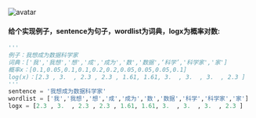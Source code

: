 ![avatar](/Users/betty/Downloads/自然语言处理/贪心学园课程练习/自建课程练习/02维特币算法-改.png)



#### 给个实现例子，sentence为句子，wordlist为词典，logx为概率对数:
```python
'''
例子：我想成为数据科学家
词典：['我','我想','想','成','成为','数','数据',‘科学’,'科学家','家']
概率x：[0.1,0.05,0.1,0.1,0.2,0.2,0.05,0.05,0.05,0.1]
log(x)：[2.3 , 3.  , 2.3 , 2.3 , 1.61, 1.61, 3.  , 3.  , 3.  , 2.3 ]   
'''
sentence = '我想成为数据科学家'
wordlist = ['我','我想','想','成','成为','数','数据','科学','科学家','家']
logx = [2.3 , 3.  , 2.3 , 2.3 , 1.61, 1.61, 3.  , 3.  , 3.  , 2.3 ]

```

